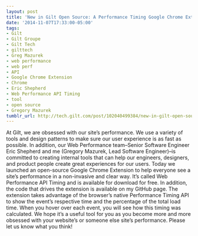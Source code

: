 ```yaml
---
layout: post
title: 'New in Gilt Open Source: A Performance Timing Google Chrome Extension'
date: '2014-11-07T17:33:00-05:00'
tags:
- Gilt
- Gilt Groupe
- Gilt Tech
- gilttech
- Greg Mazurek
- web performance
- web perf
- API
- Google Chrome Extension
- Chrome
- Eric Shepherd
- Web Performance API Timing
- tool
- open source
- Gregory Mazurek
tumblr_url: http://tech.gilt.com/post/102040499384/new-in-gilt-open-source-a-performance-timing
---
```

At Gilt, we are obsessed with our site’s performance. We use a variety of tools and design patterns to make sure our user experience is as fast as possible. In addition, our Web Performance team–Senior Software Engineer Eric Shepherd and me (Gregory Mazurek, Lead Software Engineer)–is committed to creating internal tools that can help our engineers, designers, and product people create great experiences for our users.
Today we launched an open-source Google Chrome Extension to help everyone see a site’s performance in a non-invasive and clear way. It’s called Web Performance API Timing and is available for download for free. In addition, the code that drives the extension is available on my GitHub page.
The extension takes advantage of the browser’s native Performance Timing API to show the event’s respective time and the percentage of the total load time. When you hover over each event, you will see how this timing was calculated.
We hope it’s a useful tool for you as you become more and more obsessed with your website’s or someone else site’s performance. Please let us know what you think!
